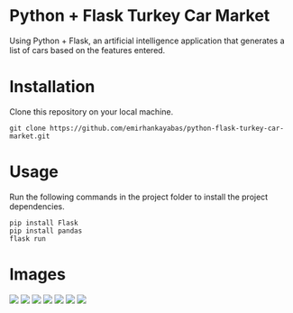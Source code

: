 # Python + Flask Turkey Car Market
 Using Python + Flask, an artificial intelligence application that generates a list of cars based on the features entered.

# Installation
 Clone this repository on your local machine.
 ```
 git clone https://github.com/emirhankayabas/python-flask-turkey-car-market.git
 ```

# Usage
 Run the following commands in the project folder to install the project dependencies.
 ```
 pip install Flask
 pip install pandas
 flask run
 ```

# Images
 <img src="https://github.com/emirhankayabas/python-flask-turkey-car-market/assets/92752721/ae07fbd0-d246-42c3-9873-c513950f7b13">
 <img src="https://github.com/emirhankayabas/python-flask-turkey-car-market/assets/92752721/434bdae8-161f-400e-afc3-a865a2a7f082">
 <img src="https://github.com/emirhankayabas/python-flask-turkey-car-market/assets/92752721/01cd76b5-b77a-40c8-a784-a08d5c984512">
 <img src="https://github.com/emirhankayabas/python-flask-turkey-car-market/assets/92752721/ab94778b-9668-457e-b03d-61f1e23825d8">
 <img src="https://github.com/emirhankayabas/python-flask-turkey-car-market/assets/92752721/32f69d11-5f59-4f62-bf52-863fecf5c52a">
 <img src="https://github.com/emirhankayabas/python-flask-turkey-car-market/assets/92752721/98bae5fc-896e-433f-8070-463da89526da">
 <img src="https://github.com/emirhankayabas/python-flask-turkey-car-market/assets/92752721/ac0d02af-1c6e-41ae-9a2c-42a226d00f6a">
